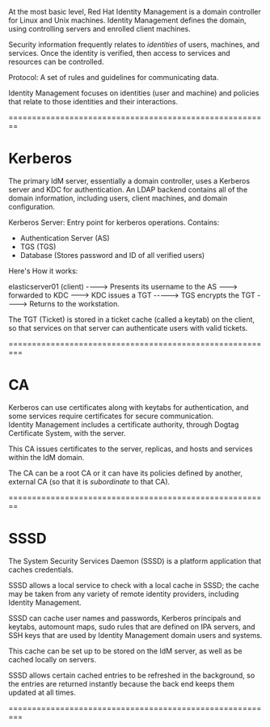 

At the most basic level, Red Hat Identity Management is a domain controller for Linux and Unix machines. Identity Management defines the domain, using controlling servers and enrolled client machines.

Security information frequently relates to _identities_ of users, machines, and services. Once the identity is verified, then access to services and resources can be controlled.

Protocol: A set of rules and guidelines for communicating data.

Identity Management focuses on identities (user and machine) and policies that relate to those identities and their interactions.

========================================================
# Kerberos

The primary IdM server, essentially a domain controller, uses a Kerberos server and KDC for authentication. An LDAP backend contains all of the domain information, including users, client machines, and domain configuration.


Kerberos Server: Entry point for kerberos operations. Contains:

- Authentication Server (AS)
- TGS (TGS)
- Database (Stores password and ID of all verified users)


Here's How it works:

elasticserver01 (client) ----> Presents its username to the AS ---> forwarded to KDC ---> KDC issues a TGT -----> TGS encrypts the TGT ----> Returns to the workstation.


The TGT (Ticket) is stored in a ticket cache (called a keytab) on the client, so that services on that server can authenticate users with valid tickets.

=========================================================
# CA 

Kerberos can use certificates along with keytabs for authentication, and some services require certificates for secure communication. Identity Management includes a certificate authority, through Dogtag Certificate System, with the server.

This CA issues certificates to the server, replicas, and hosts and services within the IdM domain.

The CA can be a root CA or it can have its policies defined by another, external CA (so that it is _subordinate_ to that CA).

========================================================

# SSSD

The System Security Services Daemon (SSSD) is a platform application that caches credentials.

SSSD allows a local service to check with a local cache in SSSD; the cache may be taken from any variety of remote identity providers, including Identity Management.

SSSD can cache user names and passwords, Kerberos principals and keytabs, automount maps, sudo rules that are defined on IPA servers, and SSH keys that are used by Identity Management domain users and systems.

This cache can be set up to be stored on the IdM server, as well as be cached locally on servers.

SSSD allows certain cached entries to be refreshed in the background, so the entries are returned instantly because the back end keeps them updated at all times.

=========================================================




